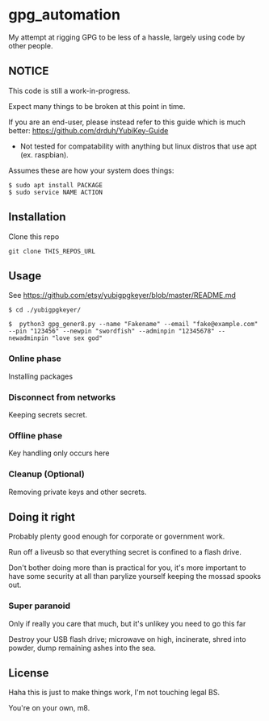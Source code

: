 # gpg_automation
My attempt at rigging GPG to be less of a hassle, largely using code by other people.


## NOTICE
This code is still a work-in-progress.

Expect many things to be broken at this point in time.

If you are an end-user, please instead refer to this guide which is much better: https://github.com/drduh/YubiKey-Guide


* Not tested for compatability with anything but linux distros that use apt (ex. raspbian).


Assumes these are how your system does things:
```
$ sudo apt install PACKAGE
$ sudo service NAME ACTION
```




## Installation
Clone this repo

`git clone THIS_REPOS_URL`



## Usage
See https://github.com/etsy/yubigpgkeyer/blob/master/README.md

`$ cd ./yubigpgkeyer/`

`$  python3 gpg_gener8.py --name "Fakename" --email "fake@example.com" --pin "123456" --newpin "swordfish" --adminpin "12345678" --newadminpin "love sex god" `


### Online phase
Installing packages

### Disconnect from networks
Keeping secrets secret.


### Offline phase
Key handling only occurs here


### Cleanup (Optional)
Removing private keys and other secrets.

## Doing it right
Probably plenty good enough for corporate or government work.

Run off a liveusb so that everything secret is confined to a flash drive.

Don't bother doing more than is practical for you, it's more important to have some security at all than parylize yourself keeping the mossad spooks out.


### Super paranoid
Only if really you care that much, but it's unlikey you need to go this far

Destroy your USB flash drive; microwave on high, incinerate, shred into powder, dump remaining ashes into the sea.




## License
Haha this is just to make things work, I'm not touching legal BS.

You're on your own, m8.
